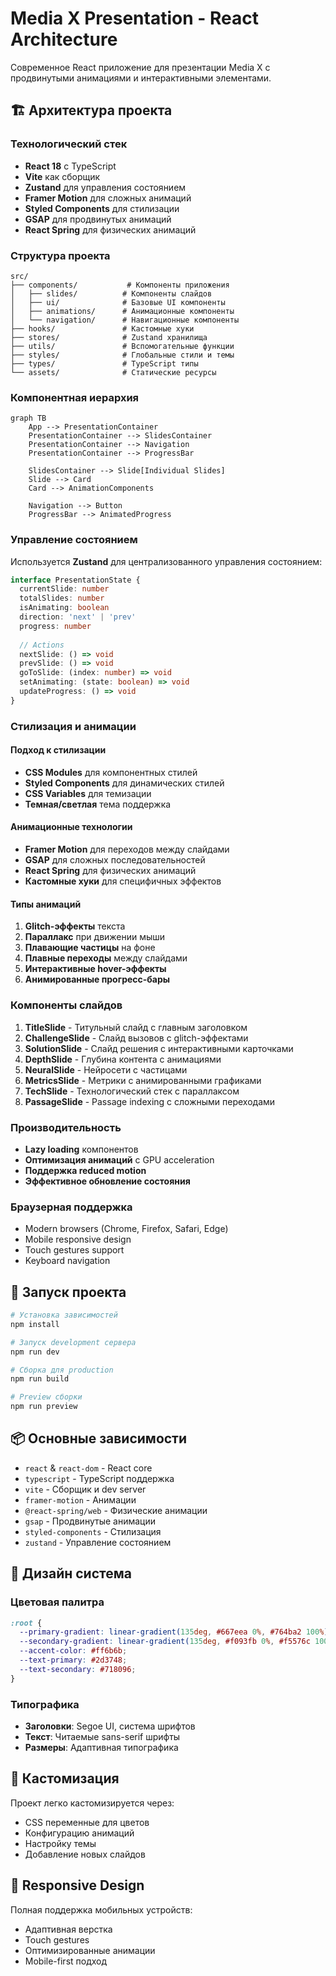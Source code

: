 # Media X Presentation - React Architecture

Современное React приложение для презентации Media X с продвинутыми анимациями и интерактивными элементами.

## 🏗️ Архитектура проекта

### Технологический стек

- **React 18** с TypeScript
- **Vite** как сборщик
- **Zustand** для управления состоянием
- **Framer Motion** для сложных анимаций
- **Styled Components** для стилизации
- **GSAP** для продвинутых анимаций
- **React Spring** для физических анимаций

### Структура проекта

```
src/
├── components/           # Компоненты приложения
│   ├── slides/          # Компоненты слайдов
│   ├── ui/              # Базовые UI компоненты
│   ├── animations/      # Анимационные компоненты
│   └── navigation/      # Навигационные компоненты
├── hooks/               # Кастомные хуки
├── stores/              # Zustand хранилища
├── utils/               # Вспомогательные функции
├── styles/              # Глобальные стили и темы
├── types/               # TypeScript типы
└── assets/              # Статические ресурсы
```

### Компонентная иерархия

```mermaid
graph TB
    App --> PresentationContainer
    PresentationContainer --> SlidesContainer
    PresentationContainer --> Navigation
    PresentationContainer --> ProgressBar
    
    SlidesContainer --> Slide[Individual Slides]
    Slide --> Card
    Card --> AnimationComponents
    
    Navigation --> Button
    ProgressBar --> AnimatedProgress
```

### Управление состоянием

Используется **Zustand** для централизованного управления состоянием:

```typescript
interface PresentationState {
  currentSlide: number
  totalSlides: number
  isAnimating: boolean
  direction: 'next' | 'prev'
  progress: number
  
  // Actions
  nextSlide: () => void
  prevSlide: () => void
  goToSlide: (index: number) => void
  setAnimating: (state: boolean) => void
  updateProgress: () => void
}
```

### Стилизация и анимации

#### Подход к стилизации
- **CSS Modules** для компонентных стилей
- **Styled Components** для динамических стилей
- **CSS Variables** для темизации
- **Темная/светлая** тема поддержка

#### Анимационные технологии
- **Framer Motion** для переходов между слайдами
- **GSAP** для сложных последовательностей
- **React Spring** для физических анимаций
- **Кастомные хуки** для специфичных эффектов

#### Типы анимаций
1. **Glitch-эффекты** текста
2. **Параллакс** при движении мыши
3. **Плавающие частицы** на фоне
4. **Плавные переходы** между слайдами
5. **Интерактивные hover-эффекты**
6. **Анимированные прогресс-бары**

### Компоненты слайдов

1. **TitleSlide** - Титульный слайд с главным заголовком
2. **ChallengeSlide** - Слайд вызовов с glitch-эффектами
3. **SolutionSlide** - Слайд решения с интерактивными карточками
4. **DepthSlide** - Глубина контента с анимациями
5. **NeuralSlide** - Нейросети с частицами
6. **MetricsSlide** - Метрики с анимированными графиками
7. **TechSlide** - Технологический стек с параллаксом
8. **PassageSlide** - Passage indexing с сложными переходами

### Производительность

- **Lazy loading** компонентов
- **Оптимизация анимаций** с GPU acceleration
- **Поддержка reduced motion**
- **Эффективное обновление состояния**

### Браузерная поддержка

- Modern browsers (Chrome, Firefox, Safari, Edge)
- Mobile responsive design
- Touch gestures support
- Keyboard navigation

## 🚀 Запуск проекта

```bash
# Установка зависимостей
npm install

# Запуск development сервера
npm run dev

# Сборка для production
npm run build

# Preview сборки
npm run preview
```

## 📦 Основные зависимости

- `react` & `react-dom` - React core
- `typescript` - TypeScript поддержка
- `vite` - Сборщик и dev server
- `framer-motion` - Анимации
- `@react-spring/web` - Физические анимации
- `gsap` - Продвинутые анимации
- `styled-components` - Стилизация
- `zustand` - Управление состоянием

## 🎨 Дизайн система

### Цветовая палитра
```css
:root {
  --primary-gradient: linear-gradient(135deg, #667eea 0%, #764ba2 100%);
  --secondary-gradient: linear-gradient(135deg, #f093fb 0%, #f5576c 100%);
  --accent-color: #ff6b6b;
  --text-primary: #2d3748;
  --text-secondary: #718096;
}
```

### Типографика
- **Заголовки**: Segoe UI, система шрифтов
- **Текст**: Читаемые sans-serif шрифты
- **Размеры**: Адаптивная типографика

## 🔧 Кастомизация

Проект легко кастомизируется через:
- CSS переменные для цветов
- Конфигурацию анимаций
- Настройку темы
- Добавление новых слайдов

## 📱 Responsive Design

Полная поддержка мобильных устройств:
- Адаптивная верстка
- Touch gestures
- Оптимизированные анимации
- Mobile-first подход
